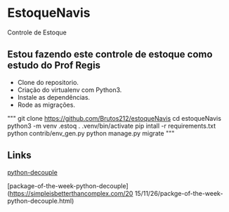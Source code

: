 # EstoqueNavis

Controle de Estoque

## Estou fazendo este controle de estoque como estudo do Prof Regis
* Clone do repositorio.
* Criação do virtualenv com Python3.
* Instale as dependências.
* Rode as migrações.

"""
git clone https://github.com/Brutos212/estoqueNavis
cd estoqueNavis
python3 -m venv .estoq
. .venv/bin/activate
pip intall -r requirements.txt
python contrib/env_gen.py
python manage.py migrate
"""

## Links
[python-decouple](https://github.com/henriquebastos/python-decouple)

[package-of-the-week-python-decouple](https://simpleisbetterthancomplex.com/20
15/11/26/packge-of-the-week-python-decouple.html)
